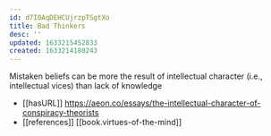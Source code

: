 ```yaml
---
id: d7I0AqDEHCUjrzpTSgtXo
title: Bad Thinkers
desc: ''
updated: 1633215452833
created: 1633214180243
---
```

Mistaken beliefs can be more the result of intellectual character (i.e., intellectual vices) than lack of knowledge

- [[hasURL]] https://aeon.co/essays/the-intellectual-character-of-conspiracy-theorists
- [[references]] [[book.virtues-of-the-mind]]

